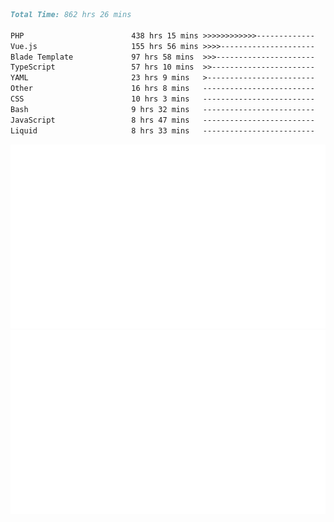 <!--START_SECTION:waka-->

```markdown
Total Time: 862 hrs 26 mins

PHP                        438 hrs 15 mins >>>>>>>>>>>>-------------   49.88 %
Vue.js                     155 hrs 56 mins >>>>---------------------   17.75 %
Blade Template             97 hrs 58 mins  >>>----------------------   11.15 %
TypeScript                 57 hrs 10 mins  >>-----------------------   06.51 %
YAML                       23 hrs 9 mins   >------------------------   02.64 %
Other                      16 hrs 8 mins   -------------------------   01.84 %
CSS                        10 hrs 3 mins   -------------------------   01.14 %
Bash                       9 hrs 32 mins   -------------------------   01.09 %
JavaScript                 8 hrs 47 mins   -------------------------   01.00 %
Liquid                     8 hrs 33 mins   -------------------------   00.97 %
```

<!--END_SECTION:waka-->
<p align="center">
    <img src="https://raw.githubusercontent.com/rjp2525/rjp2525/output/generated/overview.svg">
    <img src="https://raw.githubusercontent.com/rjp2525/rjp2525/output/generated/languages.svg">
</p>
